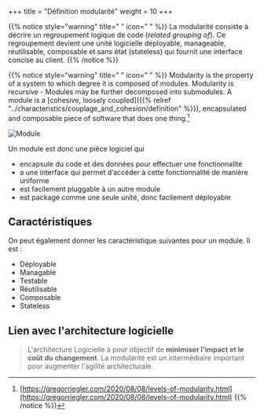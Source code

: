 +++
title = "Définition modularité"
weight = 10
+++

{{% notice style="warning" title=" " icon=" " %}}
La modularité consiste à décrire un regroupement logique de code (_related grouping of_). Ce regroupement devient une unité logicielle déployable, manageable, réutilisable, composable et sans état (stateless) qui fournit une interface concise au client.
{{% /notice %}}

{{% notice style="warning" title=" " icon=" " %}}
Modularity is the property of a system to which degree it is composed of modules. Modularity is recursive - Modules may be further decomposed into submodules. A module is a [cohesive, loosely coupled]({{% relref "../characteristics/couplage_and_cohesion/definition" %}}), encapsulated and composable piece of software that does one thing.[^1]

[^1]:
    [https://gregorriegler.com/2020/08/08/levels-of-modularity.html](https://gregorriegler.com/2020/08/08/levels-of-modularity.html)
    {{% /notice %}}

![Module](../images/module.png?width=40pc)

Un module est donc une pièce logiciel qui

- encapsule du code et des données pour effectuer une fonctionnalité
- a une interface qui permet d’accéder à cette fonctionnalité de manière uniforme
- est facilement pluggable à un autre module
- est packagé comme une seule unité, donc facilement déployable

## Caractéristiques

On peut également donner les caractéristique suivantes pour un module. Il est :

- Déployable
- Managable
- Testable
- Réutilisable
- Composable
- Stateless

## Lien avec l'architecture logicielle

> L'architecture Logicielle à pour objectif de **minimiser l'impact et le coût du changement**. La modularité est un intermédiaire important pour augmenter l'agilité architecturale.
